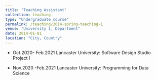 ```yaml
---
title: "Teaching Assistant"
collection: teaching
type: "Undergraduate course"
permalink: /teaching/2014-spring-teaching-1
venue: "University 1, Department"
date: 2014-01-01
location: "City, Country"
--- 
```





* Oct.2020- Feb.2021 Lancaster University: Software Design Studio Project I

* Nov.2020 -Feb.2021 Lancaster University: Programming for Data Science
